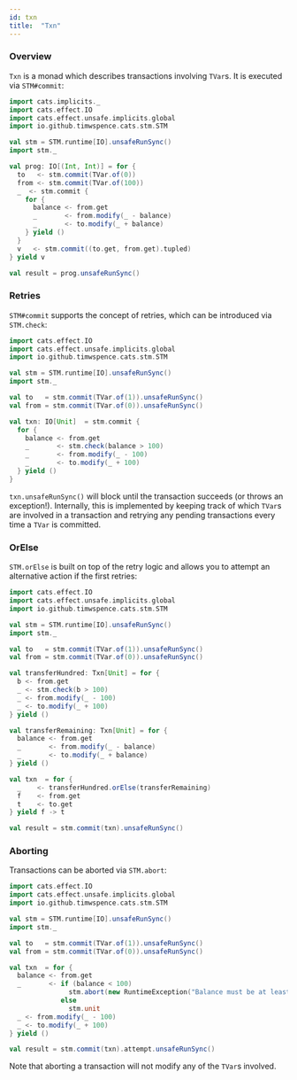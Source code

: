 ```yaml
---
id: txn
title:  "Txn"
---
```


### Overview

`Txn` is a monad which describes transactions involving `TVar`s. It is executed via
`STM#commit`:

```scala mdoc:reset
import cats.implicits._
import cats.effect.IO
import cats.effect.unsafe.implicits.global
import io.github.timwspence.cats.stm.STM

val stm = STM.runtime[IO].unsafeRunSync()
import stm._

val prog: IO[(Int, Int)] = for {
  to   <- stm.commit(TVar.of(0))
  from <- stm.commit(TVar.of(100))
  _  <- stm.commit {
    for {
      balance <- from.get
      _       <- from.modify(_ - balance)
      _       <- to.modify(_ + balance)
    } yield ()
  }
  v   <- stm.commit((to.get, from.get).tupled)
} yield v

val result = prog.unsafeRunSync()
```

### Retries

`STM#commit` supports the concept of retries, which can be introduced via
`STM.check`:

```scala mdoc:reset
import cats.effect.IO
import cats.effect.unsafe.implicits.global
import io.github.timwspence.cats.stm.STM

val stm = STM.runtime[IO].unsafeRunSync()
import stm._

val to   = stm.commit(TVar.of(1)).unsafeRunSync()
val from = stm.commit(TVar.of(0)).unsafeRunSync()

val txn: IO[Unit]  = stm.commit {
  for {
    balance <- from.get
    _       <- stm.check(balance > 100)
    _       <- from.modify(_ - 100)
    _       <- to.modify(_ + 100)
  } yield ()
}
```

`txn.unsafeRunSync()` will block until the transaction succeeds (or throws an
exception!). Internally, this is implemented by keeping track of which `TVar`s are
involved in a transaction and retrying any pending transactions every time a `TVar`
is committed.

### OrElse

`STM.orElse` is built on top of the retry logic and allows you to attempt an
alternative action if the first retries:

```scala mdoc:reset
import cats.effect.IO
import cats.effect.unsafe.implicits.global
import io.github.timwspence.cats.stm.STM

val stm = STM.runtime[IO].unsafeRunSync()
import stm._

val to   = stm.commit(TVar.of(1)).unsafeRunSync()
val from = stm.commit(TVar.of(0)).unsafeRunSync()

val transferHundred: Txn[Unit] = for {
  b <- from.get
  _ <- stm.check(b > 100)
  _ <- from.modify(_ - 100)
  _ <- to.modify(_ + 100)
} yield ()

val transferRemaining: Txn[Unit] = for {
  balance <- from.get
  _       <- from.modify(_ - balance)
  _       <- to.modify(_ + balance)
} yield ()

val txn  = for {
  _    <- transferHundred.orElse(transferRemaining)
  f    <- from.get
  t    <- to.get
} yield f -> t

val result = stm.commit(txn).unsafeRunSync()
```

### Aborting

Transactions can be aborted via `STM.abort`:

```scala mdoc:reset
import cats.effect.IO
import cats.effect.unsafe.implicits.global
import io.github.timwspence.cats.stm.STM

val stm = STM.runtime[IO].unsafeRunSync()
import stm._

val to   = stm.commit(TVar.of(1)).unsafeRunSync()
val from = stm.commit(TVar.of(0)).unsafeRunSync()

val txn  = for {
  balance <- from.get
  _       <- if (balance < 100)
               stm.abort(new RuntimeException("Balance must be at least 100"))
             else
               stm.unit
  _ <- from.modify(_ - 100)
  _ <- to.modify(_ + 100)
} yield ()

val result = stm.commit(txn).attempt.unsafeRunSync()
```

Note that aborting a transaction will not modify any of the `TVar`s involved.
